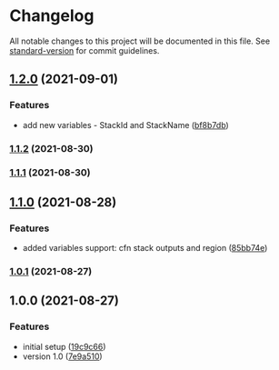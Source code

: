 # Changelog

All notable changes to this project will be documented in this file. See [standard-version](https://github.com/conventional-changelog/standard-version) for commit guidelines.

## [1.2.0](https://github.com/purple-technology/backstage-aws-cloudformation-plugin/compare/v1.1.2...v1.2.0) (2021-09-01)


### Features

* add new variables - StackId and StackName ([bf8b7db](https://github.com/purple-technology/backstage-aws-cloudformation-plugin/commit/bf8b7db896b92267c50823f2afdb040c15685a24))

### [1.1.2](https://github.com/purple-technology/backstage-aws-cloudformation-plugin/compare/v1.1.1...v1.1.2) (2021-08-30)

### [1.1.1](https://github.com/purple-technology/backstage-aws-cloudformation-plugin/compare/v1.1.0...v1.1.1) (2021-08-30)

## [1.1.0](https://github.com/purple-technology/backstage-aws-cloudformation-plugin/compare/v1.0.1...v1.1.0) (2021-08-28)


### Features

* added variables support: cfn stack outputs and region ([85bb74e](https://github.com/purple-technology/backstage-aws-cloudformation-plugin/commit/85bb74e77ec1fcc95ce47e813f542518d1357b71))

### [1.0.1](https://github.com/purple-technology/backstage-aws-cloudformation-plugin/compare/v1.0.0...v1.0.1) (2021-08-27)

## 1.0.0 (2021-08-27)


### Features

* initial setup ([19c9c66](https://github.com/purple-technology/backstage-aws-cloudformation-plugin/commit/19c9c667627a4828fb6d1e565bc5d7526f8a7412))
* version 1.0 ([7e9a510](https://github.com/purple-technology/backstage-aws-cloudformation-plugin/commit/7e9a510f62a5709be912d7b1874e64a1f5aea50f))
